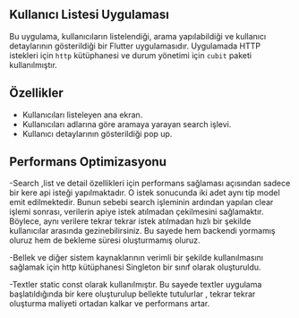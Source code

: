 ## Kullanıcı Listesi Uygulaması

Bu uygulama, kullanıcıların listelendiği, arama yapılabildiği ve kullanıcı detaylarının gösterildiği bir Flutter uygulamasıdır. Uygulamada HTTP istekleri için `http` kütüphanesi ve durum yönetimi için `cubit` paketi kullanılmıştır.

## Özellikler

- Kullanıcıları listeleyen ana ekran.
- Kullanıcıları adlarına göre aramaya yarayan search işlevi.
- Kullanıcı detaylarının gösterildiği pop up.
  
## Performans Optimizasyonu

-Search ,list ve detail özellikleri için performans sağlaması açısından sadece bir kere api isteği yapılmaktadır. O istek sonucunda iki adet aynı tip model emit edilmektedir. Bunun sebebi search işleminin ardından yapılan clear işlemi sonrası, verilerin apiye istek atılmadan çekilmesini sağlamaktır. Böylece, aynı verilere tekrar tekrar istek atılmadan hızlı bir şekilde kullanıcılar arasında gezinebilirsiniz. Bu sayede hem backendi yormamış oluruz hem de bekleme süresi oluşturmamış oluruz.

-Bellek ve diğer sistem kaynaklarının verimli bir şekilde kullanılmasını sağlamak için http kütüphanesi Singleton bir sınıf olarak oluşturuldu.
  
-Textler static const olarak kullanılmıştır. Bu sayede textler uygulama başlatıldığında bir kere oluşturulup bellekte tutulurlar , tekrar tekrar oluşturma maliyeti ortadan kalkar ve performans artar.
